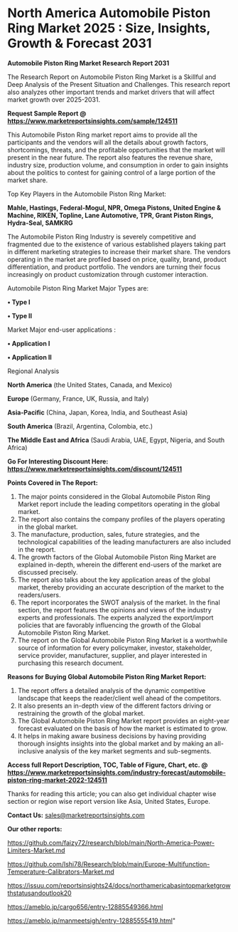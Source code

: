 # North America Automobile Piston Ring Market 2025 : Size, Insights, Growth & Forecast 2031

<strong>Automobile Piston Ring Market Research Report 2031</strong>

The Research Report on Automobile Piston Ring Market is a Skillful and Deep Analysis of the Present Situation and Challenges. This research report also analyzes other important trends and market drivers that will affect market growth over 2025-2031.

<strong>Request Sample Report @ <a href=https://www.marketreportsinsights.com/sample/124511>https://www.marketreportsinsights.com/sample/124511</a></strong>

This Automobile Piston Ring market report aims to provide all the participants and the vendors will all the details about growth factors, shortcomings, threats, and the profitable opportunities that the market will present in the near future. The report also features the revenue share, industry size, production volume, and consumption in order to gain insights about the politics to contest for gaining control of a large portion of the market share.

Top Key Players in the Automobile Piston Ring Market:

<strong>Mahle, Hastings, Federal-Mogul, NPR, Omega Pistons, United Engine & Machine, RIKEN, Topline, Lane Automotive, TPR, Grant Piston Rings, Hydra-Seal, SAMKRG</strong>

The Automobile Piston Ring Industry is severely competitive and fragmented due to the existence of various established players taking part in different marketing strategies to increase their market share. The vendors operating in the market are profiled based on price, quality, brand, product differentiation, and product portfolio. The vendors are turning their focus increasingly on product customization through customer interaction.

Automobile Piston Ring Market Major Types are:

<strong>• Type I

• Type II</strong>

Market Major end-user applications :

<strong>• Application I

• Application II</strong>

Regional Analysis

</u><strong><b>North America</b></strong> (the United States, Canada, and Mexico)

<strong><b>Europe </b></strong>(Germany, France, UK, Russia, and Italy)

<strong><b>Asia-Pacific</b></strong> (China, Japan, Korea, India, and Southeast Asia)

<strong><b>South America</b></strong> (Brazil, Argentina, Colombia, etc.)

<strong><b>The Middle East and Africa</b></strong> (Saudi Arabia, UAE, Egypt, Nigeria, and South Africa)

<strong>Go For Interesting Discount Here: <a href=https://www.marketreportsinsights.com/discount/124511>https://www.marketreportsinsights.com/discount/124511</a></strong>

<strong>Points Covered in The Report:</strong>
<ol>
  <li>The major points considered in the Global Automobile Piston Ring Market report include the leading competitors operating in the global market.</li>
  <li>The report also contains the company profiles of the players operating in the global market.</li>
  <li>The manufacture, production, sales, future strategies, and the technological capabilities of the leading manufacturers are also included in the report.</li>
  <li>The growth factors of the Global Automobile Piston Ring Market are explained in-depth, wherein the different end-users of the market are discussed precisely.</li>
  <li>The report also talks about the key application areas of the global market, thereby providing an accurate description of the market to the readers/users.</li>
  <li>The report incorporates the SWOT analysis of the market. In the final section, the report features the opinions and views of the industry experts and professionals. The experts analyzed the export/import policies that are favorably influencing the growth of the Global Automobile Piston Ring Market.</li>
  <li>The report on the Global Automobile Piston Ring Market is a worthwhile source of information for every policymaker, investor, stakeholder, service provider, manufacturer, supplier, and player interested in purchasing this research document.</li>
</ol>
<strong>Reasons for Buying Global Automobile Piston Ring Market Report:</strong>

<ol>
  <li>The report offers a detailed analysis of the dynamic competitive landscape that keeps the reader/client well ahead of the competitors.</li>
  <li>It also presents an in-depth view of the different factors driving or restraining the growth of the global market.</li>
  <li>The Global Automobile Piston Ring Market report provides an eight-year forecast evaluated on the basis of how the market is estimated to grow.</li>
  <li>It helps in making aware business decisions by having providing thorough insights insights into the global market and by making an all-inclusive analysis of the key market segments and sub-segments.</li>
</ol>
<strong>Access full Report Description, TOC, Table of Figure, Chart, etc. @ <a href=https://www.marketreportsinsights.com/industry-forecast/automobile-piston-ring-market-2022-124511>https://www.marketreportsinsights.com/industry-forecast/automobile-piston-ring-market-2022-124511</a></strong>


Thanks for reading this article; you can also get individual chapter wise section or region wise report version like Asia, United States, Europe.

<strong>Contact Us:</strong>
sales@marketreportsinsights.com

<strong>Our other reports:</strong>

<a href=https://github.com/faizy72/research/blob/main/North-America-Power-Limiters-Market.md>https://github.com/faizy72/research/blob/main/North-America-Power-Limiters-Market.md</a>

<a href=https://github.com/Ishi78/Research/blob/main/Europe-Multifunction-Temperature-Calibrators-Market.md>https://github.com/Ishi78/Research/blob/main/Europe-Multifunction-Temperature-Calibrators-Market.md</a>

<a href=https://issuu.com/reportsinsights24/docs/northamericabasintopmarketgrowthstatusandoutlook20>https://issuu.com/reportsinsights24/docs/northamericabasintopmarketgrowthstatusandoutlook20</a>

<a href=https://ameblo.jp/cargo656/entry-12885549366.html>https://ameblo.jp/cargo656/entry-12885549366.html</a>

<a href=https://ameblo.jp/manmeetsigh/entry-12885555419.html>https://ameblo.jp/manmeetsigh/entry-12885555419.html</a>"
